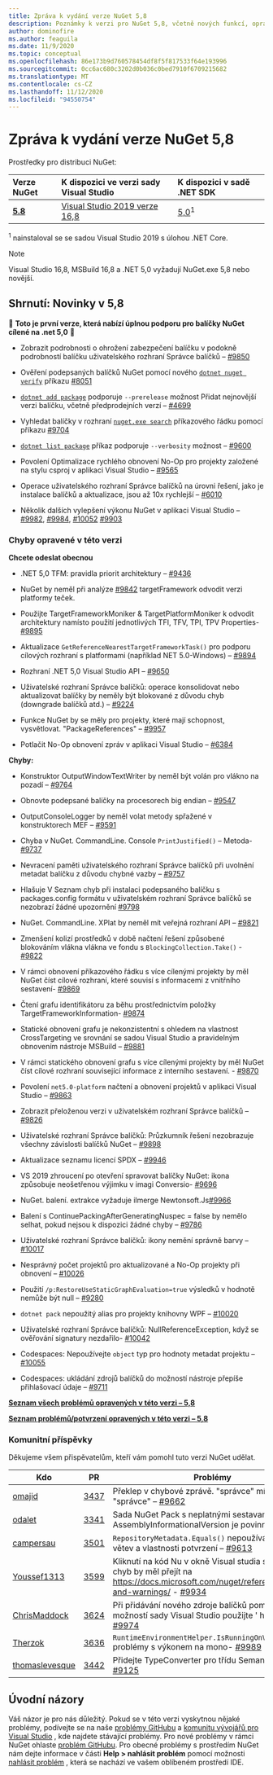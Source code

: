 ```yaml
---
title: Zpráva k vydání verze NuGet 5,8
description: Poznámky k verzi pro NuGet 5,8, včetně nových funkcí, oprav chyb a chcete odeslat obecnou.
author: dominofire
ms.author: feaguila
ms.date: 11/9/2020
ms.topic: conceptual
ms.openlocfilehash: 86e173b9d760578454df8f5f817533f64e193996
ms.sourcegitcommit: 0cc6ac680c3202d0b036c0bed7910f6709215682
ms.translationtype: MT
ms.contentlocale: cs-CZ
ms.lasthandoff: 11/12/2020
ms.locfileid: "94550754"
---
```

# <a name="nuget-58-release-notes"></a>Zpráva k vydání verze NuGet 5,8

Prostředky pro distribuci NuGet:

| Verze NuGet | K dispozici ve verzi sady Visual Studio | K dispozici v sadě .NET SDK |
|:---|:---|:---|
| [**5.8**](https://nuget.org/downloads) | [Visual Studio 2019 verze 16,8](https://visualstudio.microsoft.com/downloads/) | [5,0](https://dotnet.microsoft.com/download/dotnet-core/5.0)<sup>1</sup> |

<sup>1</sup> nainstaloval se se sadou Visual Studio 2019 s úlohou .NET Core.
  
> [!NOTE]
> Visual Studio 16,8, MSBuild 16,8 a .NET 5,0 vyžadují NuGet.exe 5,8 nebo novější.


## <a name="summary-whats-new-in-58"></a>Shrnutí: Novinky v 5,8
🎉 **Toto je první verze, která nabízí úplnou podporu pro balíčky NuGet cílené na .net 5,0** 🎉

* Zobrazit podrobnosti o ohrožení zabezpečení balíčku v podokně podrobností balíčku uživatelského rozhraní Správce balíčků – [#9850](https://github.com/NuGet/Home/issues/9850)

* Ověření podepsaných balíčků NuGet pomocí nového [`dotnet nuget verify`](https://docs.microsoft.com/dotnet/core/tools/dotnet-nuget-verify) příkazu [#8051](https://github.com/NuGet/Home/issues/8051)

* [`dotnet add package`](https://docs.microsoft.com/dotnet/core/tools/dotnet-add-package#:~:text=dotnet%20add%20package%201%20Name%202%20Synopsis%203,when%20targeting%20a%20specific%20framework.%20...%206%20Examples) podporuje `--prerelease` možnost Přidat nejnovější verzi balíčku, včetně předprodejních verzí – [#4699](https://github.com/NuGet/Home/issues/4699)

* Vyhledat balíčky v rozhraní [`nuget.exe search`](https://docs.microsoft.com/nuget/reference/cli-reference/cli-ref-search) příkazového řádku pomocí příkazu [#9704](https://github.com/NuGet/Home/issues/9704)

* [`dotnet list package`](https://docs.microsoft.com/dotnet/core/tools/dotnet-list-package) příkaz podporuje `--verbosity` možnost – [#9600](https://github.com/NuGet/Home/issues/9600)

* Povolení Optimalizace rychlého obnovení No-Op pro projekty založené na stylu csproj v aplikaci Visual Studio – [#9565](https://github.com/NuGet/Home/issues/9565)

* Operace uživatelského rozhraní Správce balíčků na úrovni řešení, jako je instalace balíčků a aktualizace, jsou až 10x rychlejší – [#6010](https://github.com/NuGet/Home/issues/6010)

* Několik dalších vylepšení výkonu NuGet v aplikaci Visual Studio – [#9982](https://github.com/NuGet/Home/issues/9982), [#9984](https://github.com/NuGet/Home/issues/9984), [#10052](https://github.com/NuGet/Home/issues/10052) [#9903](https://github.com/NuGet/Home/issues/9903)


### <a name="issues-fixed-in-this-release"></a>Chyby opravené v této verzi

**Chcete odeslat obecnou**

* .NET 5,0 TFM: pravidla priorit architektury – [#9436](https://github.com/NuGet/Home/issues/9436)

* NuGet by neměl při analýze [#9842](https://github.com/NuGet/Home/issues/9842) targetFramework odvodit verzi platformy teček.

* Použijte TargetFrameworkMoniker & TargetPlatformMoniker k odvodit architektury namísto použití jednotlivých TFI, TFV, TPI, TPV Properties- [#9895](https://github.com/NuGet/Home/issues/9895)

* Aktualizace `GetReferenceNearestTargetFrameworkTask()` pro podporu cílových rozhraní s platformami (například NET 5.0-Windows) – [#9894](https://github.com/NuGet/Home/issues/9894)

* Rozhraní .NET 5,0 Visual Studio API – [#9650](https://github.com/NuGet/Home/issues/9650)

* Uživatelské rozhraní Správce balíčků: operace konsolidovat nebo aktualizovat balíčky by neměly být blokované z důvodu chyb (downgrade balíčků atd.) – [#9224](https://github.com/NuGet/Home/issues/9224)

* Funkce NuGet by se měly pro projekty, které mají schopnost, vysvětlovat. "PackageReferences" – [#9957](https://github.com/NuGet/Home/issues/9957)

* Potlačit No-Op obnovení zpráv v aplikaci Visual Studio – [#6384](https://github.com/NuGet/Home/issues/6384)

**Chyby:**

* Konstruktor OutputWindowTextWriter by neměl být volán pro vlákno na pozadí – [#9764](https://github.com/NuGet/Home/issues/9764)

* Obnovte podepsané balíčky na procesorech big endian – [#9547](https://github.com/NuGet/Home/issues/9547)

* OutputConsoleLogger by neměl volat metody spřažené v konstruktorech MEF – [#9591](https://github.com/NuGet/Home/issues/9591)

* Chyba v NuGet. CommandLine. Console `PrintJustified()` – Metoda- [#9737](https://github.com/NuGet/Home/issues/9737)

* Nevracení paměti uživatelského rozhraní Správce balíčků při uvolnění metadat balíčku z důvodu chybné vazby – [#9757](https://github.com/NuGet/Home/issues/9757)

* Hlašuje V Seznam chyb při instalaci podepsaného balíčku s packages.config formátu v uživatelském rozhraní Správce balíčků se nezobrazí žádné upozornění [#9798](https://github.com/NuGet/Home/issues/9798)

* NuGet. CommandLine. XPlat by neměl mít veřejná rozhraní API – [#9821](https://github.com/NuGet/Home/issues/9821)

* Zmenšení kolizí prostředků v době načtení řešení způsobené blokováním vlákna vlákna ve fondu s `BlockingCollection.Take()`  -  [#9822](https://github.com/NuGet/Home/issues/9822)

* V rámci obnovení příkazového řádku s více cílenými projekty by měl NuGet číst cílové rozhraní, které souvisí s informacemi z vnitřního sestavení- [#9869](https://github.com/NuGet/Home/issues/9869)

* Čtení grafu identifikátoru za běhu prostřednictvím položky TargetFrameworkInformation- [#9874](https://github.com/NuGet/Home/issues/9874)

* Statické obnovení grafu je nekonzistentní s ohledem na vlastnost CrossTargeting ve srovnání se sadou Visual Studio a pravidelným obnovením nástroje MSBuild – [#9881](https://github.com/NuGet/Home/issues/9881)

* V rámci statického obnovení grafu s více cílenými projekty by měl NuGet číst cílové rozhraní související informace z interního sestavení. - [#9870](https://github.com/NuGet/Home/issues/9870)

* Povolení `net5.0-platform` načtení a obnovení projektů v aplikaci Visual Studio – [#9863](https://github.com/NuGet/Home/issues/9863)

* Zobrazit přeloženou verzi v uživatelském rozhraní Správce balíčků – [#9826](https://github.com/NuGet/Home/issues/9826)

* Uživatelské rozhraní Správce balíčků: Průzkumník řešení nezobrazuje všechny závislosti balíčků NuGet – [#9898](https://github.com/NuGet/Home/issues/9898)

* Aktualizace seznamu licencí SPDX – [#9946](https://github.com/NuGet/Home/issues/9946)

* VS 2019 zhroucení po otevření spravovat balíčky NuGet: ikona způsobuje neošetřenou výjimku v imagi Conversio- [#9696](https://github.com/NuGet/Home/issues/9696)

* NuGet. balení. extrakce vyžaduje ilmerge Newtonsoft.Js[#9966](https://github.com/NuGet/Home/issues/9966)

* Balení s ContinuePackingAfterGeneratingNuspec = false by nemělo selhat, pokud nejsou k dispozici žádné chyby – [#9786](https://github.com/NuGet/Home/issues/9786)

* Uživatelské rozhraní Správce balíčků: ikony nemění správně barvy – [#10017](https://github.com/NuGet/Home/issues/10017)

* Nesprávný počet projektů pro aktualizované a No-Op projekty při obnovení – [#10026](https://github.com/NuGet/Home/issues/10026)

* Použití `/p:RestoreUseStaticGraphEvaluation=true` výsledků v hodnotě nemůže být null – [#9280](https://github.com/NuGet/Home/issues/9280)

* `dotnet pack` nepoužitý alias pro projekty knihovny WPF – [#10020](https://github.com/NuGet/Home/issues/10020)

* Uživatelské rozhraní Správce balíčků: NullReferenceException, když se ověřování signatury nezdařilo- [#10042](https://github.com/NuGet/Home/issues/10042)

* Codespaces: Nepoužívejte `object` typ pro hodnoty metadat projektu – [#10055](https://github.com/NuGet/Home/issues/10055)

* Codespaces: ukládání zdrojů balíčků do možností nástroje přepíše přihlašovací údaje – [#9711](https://github.com/NuGet/Home/issues/9711)


**[Seznam všech problémů opravených v této verzi – 5,8](https://app.zenhub.com/workspaces/nuget-client-team-55aec9a240305cf007585881/reports/release?release=5f03519b777e78b4ffb2edeb)**

**[Seznam problémů/potvrzení opravených v této verzi – 5,8](https://github.com/NuGet/NuGet.Client/compare/5.7.0.6726...5.8.0.6930)**

### <a name="community-contributions"></a>Komunitní příspěvky

Děkujeme všem přispěvatelům, kteří vám pomohl tuto verzi NuGet udělat.

|Kdo|PR|Problémy|
|----|----|----|
[omajid](https://github.com/omajid) | [3437](https://github.com/NuGet/NuGet.Client/pull/3437) | Překlep v chybové zprávě. "správce" místo "správce" – [#9662](https://github.com/NuGet/Home/issues/9662)
[odalet](https://github.com/odalet) | [3341](https://github.com/NuGet/NuGet.Client/pull/3341) | Sada NuGet Pack s neplatnými sestavami AssemblyInformationalVersion je povinná – [#5548](https://github.com/NuGet/Home/issues/5548)
[campersau](https://github.com/campersau) | [3501](https://github.com/NuGet/NuGet.Client/pull/3501) | `RepositoryMetadata.Equals()` nepoužívá se pro větev a vlastnosti potvrzení – [#9613](https://github.com/NuGet/Home/issues/9613)
[Youssef1313](https://github.com/Youssef1313) | [3599](https://github.com/NuGet/NuGet.Client/pull/3599) | Kliknutí na kód Nu v okně Visual studia seznam chyb by měl přejít na https://docs.microsoft.com/nuget/reference/errors-and-warnings/  -  [#9934](https://github.com/NuGet/Home/issues/9934)
[ChrisMaddock](https://github.com/ChrisMaddock) | [3624](https://github.com/NuGet/NuGet.Client/pull/3624) | Při přidávání nového zdroje balíčků pomocí možností sady Visual Studio použijte ' https://' – [#9974](https://github.com/NuGet/Home/issues/9974)
[Therzok](https://github.com/Therzok) | [3636](https://github.com/NuGet/NuGet.Client/pull/3636) | `RuntimeEnvironmentHelper.IsRunningOnVisualStudio` problémy s výkonem na mono- [#9989](https://github.com/NuGet/Home/issues/9989)
[thomaslevesque](https://github.com/thomaslevesque) | [3442](https://github.com/NuGet/NuGet.Client/pull/3442) | Přidejte TypeConverter pro třídu SemanticVersion- [#9125](https://github.com/NuGet/Home/issues/9125)


## <a name="feedback-welcome"></a>Úvodní názory

Váš názor je pro nás důležitý.  Pokud se v této verzi vyskytnou nějaké problémy, podívejte se na naše [problémy GitHubu](https://github.com/NuGet/Home/issues) a [komunitu vývojářů pro Visual Studio](https://developercommunity.visualstudio.com/) , kde najdete stávající problémy.  Pro nové problémy v rámci NuGet ohlaste [problém GitHubu](hhttps://github.com/NuGet/Home/issues/new).
Pro obecné problémy s prostředím NuGet nám dejte informace v části **Help > nahlásit problém** pomocí možnosti [nahlásit problém](https://docs.microsoft.com/visualstudio/ide/how-to-report-a-problem-with-visual-studio) , která se nachází ve vašem oblíbeném prostředí IDE.
